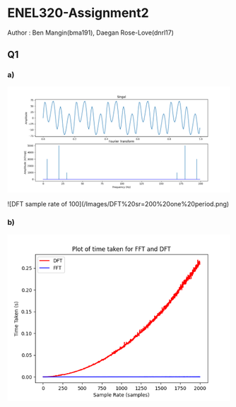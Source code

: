 # ENEL320-Assignment2
<p>Author : Ben Mangin(bma191), Daegan Rose-Love(dnrl17)</p>

<h2> Q1 </h2>

<h3> a) </h3>

![DFT sample rate of 100](/Images/DFT%20sr=200.png)
<p> </p>
![DFT sample rate of 100](/Images/DFT%20sr=200%20one%20period.png) 

<h3> b) </h3>

![DFT sample rate of 100](/Images/Complexity%20graph%20FFT%20VS%20DFT.png)
